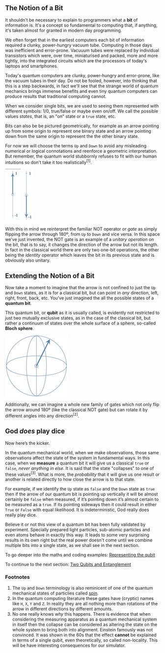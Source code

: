 ## The Notion of a Bit

It shouldn't be necessary to explain to programmers what a **bit** of information is. It's a concept so fundamental to computing that, if anything, it's taken almost for granted in modern day programming.

We often forget that in the earliest computers each bit of information required a clunky, power-hungry vacuum tube. Computing in those days was inefficient and error-prone. Vacuuum tubes were replaced by individual transistors which were, over time, miniaturised and packed, more and more tightly, into the integrated circuits which are the processors of today's laptops and smartphones.

Today's quantum computers are clunky, power-hungry and error-prone, like the vacuum tubes in their day. Do not be fooled, however, into thinking that this is a step backwards, in fact we'll see that the strange world of quantum mechanics brings immense benefits and even tiny quantum computers can produce results that traditional computing cannot.

When we consider single bits, we are used to seeing them represented with different symbols: 1/0, true/false or maybe even on/off. We call the possible values *states*, that is, an "on" state or a `true` state, etc.

Bits can also be be pictured geometrically, for example as an arrow pointing up from some origin to represent one binsry state and an arrow pointing down from the same origin to represent the the other binary state.
 
For now we will choose the terms `Up` and `Down` to avoid any misleading numerical or logical connotations and reenforce a geometric interpretation. But remember, the quantum world stubbornly refuses to fit with our human intuitions so don't take it too realistically<sup>[1]</sup>.

![True](images/true.png)  ![False](images/false.png)

With this in mind we reinterpret the familiar NOT operator or *gate* as simply flipping the arrow through 180º, from `Up` to `Down` and vice versa. In this space we’ve just invented, the NOT gate is an example of a *unitary operation* on the bit, that is to say, it changes the direction of the arrow but not its length. In fact in the classical world there are only two one-bit operations, the other being the *identity* operator which leaves the bit in its previous state and is obviously also unitary.

## Extending the Notion of a Bit

Now take a moment to imagine that the arrow is not confined to just the `Up` and `Down` states, as it is for a classical bit, but can point in *any* direction, left, right, front, back, etc. You’ve just imagined the all the possible states of a **quantum bit**.

This quantum bit, or **qubit** as it is usually called, is evidently not restricted to just two mutually exclusive states, as in the case of the classical bit, but rather a continuum of states over the whole surface of a sphere, so-called **Bloch sphere**.

![Bloch sphere](images/bloch-sphere.png)

Additionally, we can imagine a whole new family of gates which not only flip the arrow around 180º (like the classical NOT gate) but can rotate it by different angles into any direction<sup>[2]</sup>.

## God *does* play dice

Now here’s the kicker. 

In the quantum mechanical world, when we make observations, those same observations affect the state of the system in fundamental ways. In this case, when we **measure** a quantum bit it will give us a classical `true` or `false`, *never anything in else*. It is said that the state "collapses" to one of these values<sup>[3]</sup>. What is more, the *probability* that it will give us one result or another is related directly to how close the arrow is to that state.

For example, if we identify the `Up` state as `false` and the `Down` state as `true` then if the arrow of our quantum bit is pointing up vertically it will be almost certainly be `false` when measured, if it’s pointing down it’s almost certain to be measured as a `true`. If its pointing sideways then it could result in either `True` or `False` with equal likelihood. It is indeterministic, God really does really play dice.

Believe it or not this view of a quantum bit has been fully validated by experiment. Specially prepared light particles, sub-atomic particles and even atoms behave in exactly this way. It leads to some very surprising results in its own right but the real power doesn't come until we combine multiple bits into a single state, as we shall see in the next section.

To go deeper into the maths and coding examples: [Representing the qubit](ex01%20-%20representing%20the%20qubit.md)

To continue to the next section: [Two Qubits and Entanglement](../02%20-%20Two%20Qubits%20and%20Entanglement/content.md)

### Footnotes

1. The `Up` and `Down` terminology is also reminicent of one of the quantum mechanical states of particlies called [spin](https://en.wikipedia.org/wiki/Spin_(physics)).
2. In the quantum computing literature these gates have (cryptic) names like `H`, `X`, `Y` and `Z`. In reality they are all nothing more than rotations of the arrow in different directions by different amounts.
3. No one really knows *why* this happens. There is evidence that when considering the measuring apparatus as a quantum mechanical system in itself then the collapse can be considered as altering the state on the whole system to bring both into alignment. Einstein famously was not convinced. It was shown in the 60s that the effect **cannot** be explained in terms of a single qubit, even theoretically, so called non-locality. This will be have interesting consequences for our simulator.
